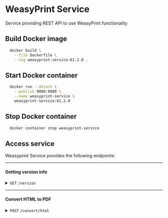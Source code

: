 # WeasyPrint Service
Service providing REST API to use WeasyPrint functionality

## Build Docker image

```bash
  docker build \
    --file Dockerfile \
    --tag weasyprint-service:61.2.0 .
```

## Start Docker container

```bash
  docker run --detach \
    --publish 9080:9080 \
    --name weasyprint-service \
    weasyprint-service:61.2.0
```

## Stop Docker container

```bash
  docker container stop weasyprint-service
```

## Access service
Weasyprint Service provides the following endpoints:

------------------------------------------------------------------------------------------
#### Getting version info
<details>
  <summary>
    <code>GET</code> <code>/version</code>
  </summary>

##### Responses

> | HTTP code | Content-Type       | Response                                  |
> |-----------|--------------------|-------------------------------------------|
> | `200`     | `application/json` | `{"python":"3.12.3","weasyprint":"61.2"}` |

##### Example cURL

> ```bash
>  curl -X GET -H "Content-Type: application/json" http://localhost:9080/version
> ```

</details>


------------------------------------------------------------------------------------------
#### Convert HTML to PDF

<details>
  <summary>
    <code>POST</code> <code>/convert/html</code>
  </summary>

##### Parameters

> | Parameter name       | Type     | Data type | Description                                                          |
> |----------------------|----------|-----------|----------------------------------------------------------------------|
> | encoding             | optional | string    | Encoding of provided HTML (default: utf-8)                           |
> | media_type           | optional | string    | WeasyPrint media type (default: print)                               |
> | file_name            | optional | string    | Output filename (default: converted-document.pdf)                    |
> | presentational_hints | optional | string    | WeasyPrint option: Follow HTML presentational hints (default: False) |
> | base_url             | optional | string    | Base URL to resolve relative resources (default: None)               |

##### Responses

> | HTTP code | Content-Type      | Response                      |
> |-----------|-------------------|-------------------------------|
> | `200`     | `application/pdf` | PDF document (binary data)    |
> | `400`     | `plain/text`      | Error message with exception  |
> | `500`     | `plain/text`      | Error message with exception  |

##### Example cURL

> ```bash
> curl -X POST -H "Content-Type: application/html" --data @input_html http://localhost:9080/convert/html --output output.pdf
> ```

</details>
